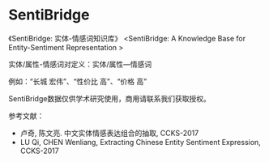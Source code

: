# SentiBridge

《SentiBridge: 实体-情感词知识库》
<SentiBridge: A Knowledge Base for Entity-Sentiment Representation >

实体/属性-情感词对定义：实体/属性—情感词

例如：“长城  宏伟”、“性价比  高”、“价格  高”

SentiBridge数据仅供学术研究使用，商用请联系我们获取授权。

参考文献：

- 卢奇, 陈文亮. 中文实体情感表达组合的抽取, CCKS-2017
- LU Qi, CHEN Wenliang, Extracting Chinese Entity Sentiment Expression, CCKS-2017

